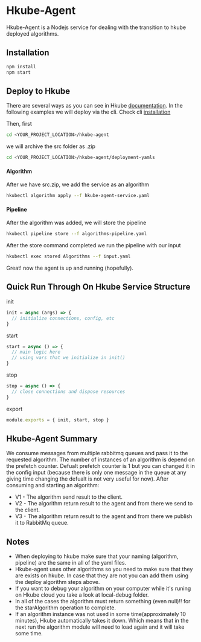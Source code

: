 # Hkube-Agent

Hkube-Agent is a Nodejs service for dealing with the transition to hkube deployed algorithms.

## Installation


```bash
npm install
npm start
```

## Deploy to Hkube

There are several ways as you can see in Hkube [documentation](https://hkube.io/learn/#integrate-algorithms).
In the following examples we will deploy via the cli.
Check cli [installation](https://hkube.io/learn/#cli)  

Then, first
```bash
cd <YOUR_PROJECT_LOCATION>/hkube-agent
```
we will archive the src folder as .zip

```bash
cd <YOUR_PROJECT_LOCATION>/hkube-agent/deployment-yamls
```

#### Algorithm

After we have src.zip, we add the service as an algorithm
```bash
hkubectl algorithm apply --f hkube-agent-service.yaml
```

#### Pipeline
  

After the algorithm was added, we will store the pipeline
```bash
hkubectl pipeline store --f algorithms-pipeline.yaml
```

After the store command completed we run the pipeline with our input 
```bash
hkubectl exec stored Algorithms --f input.yaml
```

Great! now the agent is up and running (hopefully).

## Quick Run Through On Hkube Service Structure


init
```js
init = async (args) => {
  // initialize connections, config, etc
}
```

start
```js
start = async () => {
  // main logic here 
  // using vars that we initialize in init()
}
```

stop
```js
stop = async () => {
  // close connections and dispose resources
}
```

export
```js
module.exports = { init, start, stop }
```

## Hkube-Agent Summary
We consume messages from multiple rabbitmq queues and pass it to the requested algorithm.
The number of instances of an algorithm is depend on the prefetch counter. Defualt prefetch counter is 1 but you can changed it in the config input (because there is only one message in the queue at any giving time changing the defualt is not very useful for now).
After consuming and starting an algorithm:
* V1 - The algorithm send result to the client.
* V2 - The algorithm return result to the agent and from there we send to the client.
* V3 - The algorithm return result to the agent and from there we publish it to RabbitMq queue.

## Notes
* When deploying to hkube make sure that your naming (algorithm, pipeline) are the same in all of the yaml files. 
* Hkube-agent uses other algorithms so you need to make sure that they are exists on hkube. In case that they are not you can add them using the deploy algorithm steps above.
* If you want to debug your algorithm on your computer while it's runing on Hkube cloud you take a look at local-debug folder.
* In all of the cases the algorithm must return something (even null)!! for the starAlgorithm operation to complete.
* If an algorithm instance was not used in some time(approximately 10 minutes), Hkube automatically takes it down. Which means that in the next run the algorithm module will need to load again and it will take some time.